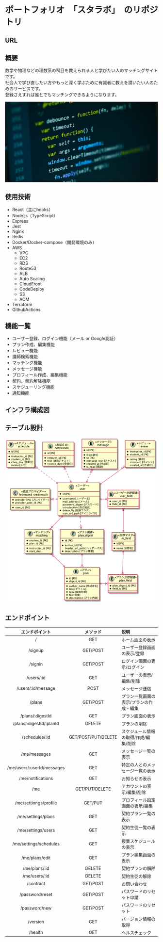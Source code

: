 # ポートフォリオ　「スタラボ」　のリポジトリ

## URL

## 概要
数学や物理などの理数系の科目を教えられる人と学びたい人のマッチングサイトです。<br>
社会人で学び直したい方やもっと深く学ぶために有識者に教えを請いたい人のためのサービスです。<br>
登録さえすれば誰とでもマッチングできるようになります。

![サンプル](./materials/sample.jpeg)

## 使用技術
- React（主にhooks）
- Node.js（TypeScript）
- Express
- Jest
- Nginx
- Redis
- Docker/Docker-compose（開発環境のみ）
- AWS
  - VPC
  - EC2
  - RDS
  - Route53
  - ALB
  - Auto Scaling
  - CloudFront
  - CodeDeploy
  - S3
  - ACM
- Terraform
- GithubActions

## 機能一覧
- ユーザー登録、ログイン機能（メール or Google認証）
- プラン作成、編集機能
- レビュー機能
- 講師検索機能
- マッチング機能
- メッセージ機能
- プロフィール作成、編集機能
- 契約、契約解除機能
- スケジューリング機能
- 通知機能

## インフラ構成図

## テーブル設計
![ER図](./materials/stulab.png)

## エンドポイント
| エンドポイント | メソッド | 説明 |
| :--:      | :--:  | :--- |
| /   | GET   | ホーム画面の表示 |
| /signup | GET/POST | ユーザー登録画面の表示/登録 |
| /signin | GET/POST | ログイン画面の表示/ログイン　　　|
| /users/:id | GET | ユーザーの表示/編集/削除 |
| /users/:id/message | POST | メッセージ送信 |
| /plans | GET/POST | プラン一覧画面の表示/プランの作成・編集|
| /plans/:digestId | GET | プラン画面の表示 |
| /plans/:digestId/:planId | DELETE | プランの削除 |
| /schedules/:id | GET/POST/PUT/DELETE | スケジュール情報の取得/作成/編集/削除 |
| /me/messages | GET | メッセージ一覧の表示 |
| /me/users/:userId/messages | GET | 特定の人とのメッセージ一覧の表示 |
| /me/notifications | GET | お知らせの表示　|
| /me | GET/PUT/DELETE | アカウントの表示/編集/削除　|
| /me/settinngs/profile | GET/PUT | プロフィール設定画面の表示/編集 |
| /me/settings/plans | GET | 契約プラン一覧の表示 |
| /me/settings/users | GET | 契約生徒一覧の表示 |
| /me/settings/schedules | GET | 授業スケジュールの表示 |
| /me/plans/edit | GET | プラン編集画面の表示 |
| /me/plans/:id | DELETE | 契約プランの解除 |
| /me/users/:id | DELETE | 契約生徒の解除 |
| /contract | GET/POST | お問い合わせ　 |
| /password/reset | GET/POST | パスワードのリセット申請　|
| /password/new | GET/POST | パスワードのリセット　　|
| /version | GET | バージョン情報の取得 |
| /health | GET | ヘルスチェック |
